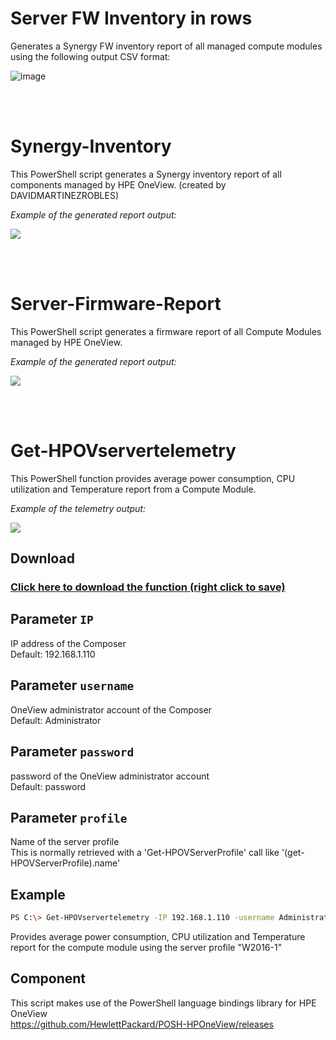 # Server FW Inventory in rows
  
  Generates a Synergy FW inventory report of all managed compute modules using the following output CSV format:

   ![image](https://user-images.githubusercontent.com/13134334/37279490-42793032-25eb-11e8-88bc-3d8b9856d461.png)
  
   <br />
  <br /> 
  
 # Synergy-Inventory
   This PowerShell script generates a Synergy inventory report of all components managed by HPE OneView. 
   (created by DAVIDMARTINEZROBLES)
     
   _Example of the generated report output:_   
   
   ![](https://user-images.githubusercontent.com/13134334/35727681-3dde836a-0809-11e8-9010-a59de28edbc8.png)   
   



  <br />
  <br />
  
 # Server-Firmware-Report
   This PowerShell script generates a firmware report of all Compute Modules managed by HPE OneView. 
     
   _Example of the generated report output:_   
   
   ![](https://user-images.githubusercontent.com/13134334/35335609-50ca1920-0116-11e8-9827-30dc9927d780.png)   
   
  <br />
  <br />

# Get-HPOVservertelemetry
   This PowerShell function provides average power consumption, CPU utilization and Temperature report from a Compute Module. 
     
   _Example of the telemetry output:_   
   
   ![](https://user-images.githubusercontent.com/13134334/29814096-72ed6360-8cac-11e7-8212-7af50ca4cb30.png)   
   
## Download

### [Click here to download the function (right click to save)](https://github.com/jullienl/OneView-demos/blob/master/Powershell/Compute/Get-HPOVservertelemetry.ps1)

   
## Parameter `IP`
  IP address of the Composer   
  Default: 192.168.1.110
  
## Parameter `username`
  OneView administrator account of the Composer   
  Default: Administrator
  
## Parameter `password`
  password of the OneView administrator account    
  Default: password
  
## Parameter `profile`
  Name of the server profile   
  This is normally retrieved with a 'Get-HPOVServerProfile' call like '(get-HPOVServerProfile).name'
  
## Example
  ```sh
  PS C:\> Get-HPOVservertelemetry -IP 192.168.1.110 -username Administrator -password password -profile "W2016-1" 
  ```
  Provides average power consumption, CPU utilization and Temperature report for the compute module using the server profile "W2016-1"
  
## Component
  This script makes use of the PowerShell language bindings library for HPE OneView   
  https://github.com/HewlettPackard/POSH-HPOneView/releases
  
